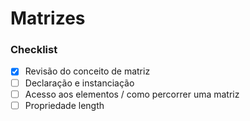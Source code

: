 # Matrizes

### Checklist

- [x] Revisão do conceito de matriz
- [ ] Declaração e instanciação
- [ ] Acesso aos elementos / como percorrer uma matriz
- [ ] Propriedade length

